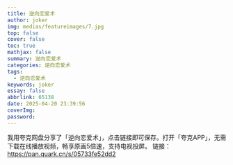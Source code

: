 ```yaml
---
title: 逆向恋爱术
author: joker
img: medias/featureimages/7.jpg
top: false
cover: false
toc: true
mathjax: false
summary: 逆向恋爱术
categories: 逆向恋爱术
tags:
  - 逆向恋爱术
keywords: joker
essay: false
abbrlink: 65138
date: 2025-04-20 23:39:56
coverImg:
password:
---
```


我用夸克网盘分享了「逆向恋爱术」，点击链接即可保存。打开「夸克APP」，无需下载在线播放视频，畅享原画5倍速，支持电视投屏。
链接：https://pan.quark.cn/s/05733fe52dd2
